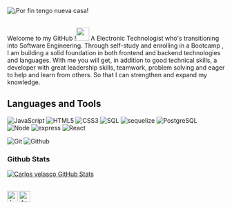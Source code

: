 
![¡Por fin tengo nueva casa!](https://user-images.githubusercontent.com/101751073/194987391-f819ad47-2146-41dd-af05-3f5ad21a6818.gif)


<br>
Welcome to my GitHub !<img src="https://raw.githubusercontent.com/iampavangandhi/iampavangandhi/master/gifs/Hi.gif" width="30px">
A Electronic Technologist  who's transitioning into Software Engineering. Through self-study and enrolling in a  Bootcamp , I am building a solid foundation in both frontend and backend technologies and languages.
With me you will get, in addition to good technical skills, a developer with great leadership skills, teamwork, problem solving and eager to help and learn from others. So that I can strengthen and expand my knowledge.


## Languages and Tools

![JavaScript](https://img.shields.io/badge/-JavaScript-000000?style=flat&logo=javascript)
![HTML5](https://img.shields.io/badge/-HTML5-000000?style=flat&logo=html5)
![CSS3](https://img.shields.io/badge/-CSS-000000?style=flat&logo=css3)
![SQL](https://img.shields.io/badge/-SQL-000000?style=flat&logo=sql)
![sequelize](https://img.shields.io/badge/-sequelize-000000?style=flat&logo=sequelize)
![PostgreSQL](https://img.shields.io/badge/-PostgreSQL-000000?style=flat&logo=postgresql) <br />
![Node](https://img.shields.io/badge/-Node-000000?style=flat&logo=node.js)
![express](https://img.shields.io/badge/-express-000000?style=flat&logo=express)
![React](https://img.shields.io/badge/-react-000000?style=flat&logo=react)<br />

![Git](https://img.shields.io/badge/-Git-000000?style=flat&logo=git)
![Github](https://img.shields.io/badge/-Github-000000?style=flat&logo=github) <br />

### Github Stats

[![Carlos velasco GitHub Stats](https://github-readme-stats.vercel.app/api?username=alberto8812&show_icons=true&count_private=true)](https://github.com/alberto8812/alberto8812)


<br>

  <a href="https://www.linkedin.com/in/carlos-alberto-velasco-saavedra-959676190/">
    <img align="left" alt="Jugal Bhatt | Linkedin" width="24px" src="https://github.com/TheDudeThatCode/TheDudeThatCode/blob/master/Assets/Linkedin.svg" />
  </a>
  <a href="mailto:hrishipotter123@gmail.com">
    <img align="left" alt="Jugal Bhatt | Gmail" width="26px" src="https://github.com/TheDudeThatCode/TheDudeThatCode/blob/master/Assets/Gmail.svg" />
  </a>
  
<br>

